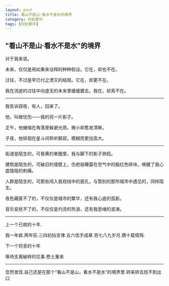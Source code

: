 ```yaml
---
layout: post
title: 看山不是山·看水不是水的境界
category: 何处繁华
tags: [何处繁华]
---
```


## "看山不是山·看水不是水"的境界

对于我来说。

未来，仅仅是用如果来诠释的种种假设。它在，却也不在。

过往，不过是早已付之湮灭的结局。它在，却更不在。

我在消逝的过往中向虚无的未来里缓缓踱去，我在，却真不在。

----

我告诉寂夜，有人，回来了。

他，叫做忧伤——我的另一片影子。

正午，他蜷缩在角落里躲避光雨，微小却愈发清晰。

子夜，他徘徊在星斗间聆听籁寂，模糊而更加高大。

----

街道是陌生的，可昏黄的晕圈里，我与脚下的影子熟稔。

建筑是陌生的，可破旧的墙壁上，伤疤般曝露在空气中的殷红色砖块，唤醒了我心底隐隐的刺痛。

人群是陌生的，可那些闯入我视线中的面孔，与暂别的那所城市中遇见的，同样陌生。

夜色藏匿不了的，不仅仅是城市的繁华，还有我心底的孤影。

音乐安抚不了的，不仅仅是灼烫的热浪，还有我思绪的波涛。

----

上一个已故的十年.

我一年疯.两年狂.三四初拈言律.五六信手成章.劳七八九岁月.撰十载情殇.

下一个将至的十年

等待支离破碎的花事.卷土重来

----

忽然发现.自己还是在那个“看山不是山，看水不是水”的境界里.转来转去找不到出口